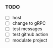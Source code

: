 ### TODO
- [ ] host
- [ ] change to gRPC
- [ ] test messages
- [ ] test github action
- [ ] modulate project 